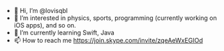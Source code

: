 - 👋 Hi, I’m @lovisqbl
- 👀 I’m interested in physics, sports, programming (currently working on iOS apps), and so on.
- 🌱 I’m currently learning Swift, Java
- 📫 How to reach me https://join.skype.com/invite/zqeAeWxEGIOd

<!---
lovisqbl/lovisqbl is a ✨ special ✨ repository because its `README.md` (this file) appears on your GitHub profile.
You can click the Preview link to take a look at your changes.
--->
